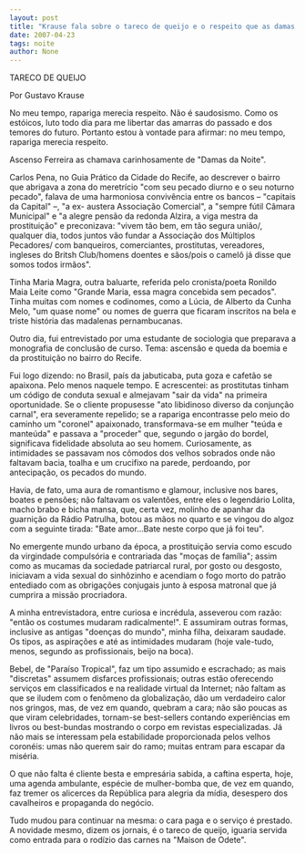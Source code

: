 ```yaml
---
layout: post
title: "Krause fala sobre o tareco de queijo e o respeito que as damas da noite merecem!"
date: 2007-04-23
tags: noite
author: None
---
```

TARECO DE QUEIJO

Por Gustavo Krause

No meu tempo, rapariga merecia respeito. Não é saudosismo. Como os estóicos, luto todo dia para me libertar das amarras do passado e dos temores do futuro. Portanto estou à vontade para afirmar: no meu tempo, rapariga merecia respeito.

Ascenso Ferreira as chamava carinhosamente de \"Damas da Noite\". 

Carlos Pena, no Guia Prático da Cidade do Recife, ao descrever o bairro que abrigava a zona do meretrício \"com seu pecado diurno e o seu noturno pecado\", falava de uma harmoniosa convivência entre os bancos – \"capitais da Capital\" –, \"a ex- austera Associação Comercial\", a \"sempre fútil Câmara Municipal\" e \"a alegre pensão da redonda Alzira, a viga mestra da prostituição\" e preconizava: \"vivem tão bem, em tão segura união/, qualquer dia, todos juntos vão fundar a Associação dos Múltiplos Pecadores/ com banqueiros, comerciantes, prostitutas, vereadores, ingleses do Britsh Club/homens doentes e sãos/pois o camelô já disse que somos todos irmãos\".

Tinha Maria Magra, outra baluarte, referida pelo cronista/poeta Ronildo Maia Leite como \"Grande Maria, essa magra concebida sem pecados\". Tinha muitas com nomes e codinomes, como a Lúcia, de Alberto da Cunha Melo, \"um quase nome\" ou nomes de guerra que ficaram inscritos na bela e triste história das madalenas pernambucanas. 

Outro dia, fui entrevistado por uma estudante de sociologia que preparava a monografia de conclusão de curso. Tema: ascensão e queda da boemia e da prostituição no bairro do Recife. 

Fui logo dizendo: no Brasil, país da jabuticaba, puta goza e cafetão se apaixona. Pelo menos naquele tempo. E acrescentei: as prostitutas tinham um código de conduta sexual e almejavam \"sair da vida\" na primeira oportunidade. Se o cliente propusesse \"ato libidinoso diverso da conjunção carnal\", era severamente repelido; se a rapariga encontrasse pelo meio do caminho um \"coronel\" apaixonado, transformava-se em mulher \"teúda e manteúda\" e passava a \"proceder\" que, segundo o jargão do bordel, significava fidelidade absoluta ao seu homem. Curiosamente, as intimidades se passavam nos cômodos dos velhos sobrados onde não faltavam bacia, toalha e um crucifixo na parede, perdoando, por antecipação, os pecados do mundo.

Havia, de fato, uma aura de romantismo e glamour, inclusive nos bares, boates e pensões; não faltavam os valentões, entre eles o legendário Lolita, macho brabo e bicha mansa, que, certa vez, molinho de apanhar da guarnição da Rádio Patrulha, botou as mãos no quarto e se vingou do algoz com a seguinte tirada: \"Bate amor...Bate neste corpo que já foi teu\".

No emergente mundo urbano da época, a prostituição servia como escudo da virgindade compulsória e contrariada das \"moças de família\"; assim como as mucamas da sociedade patriarcal rural, por gosto ou desgosto, iniciavam a vida sexual do sinhôzinho e acendiam o fogo morto do patrão entediado com as obrigações conjugais junto à esposa matronal que já cumprira a missão procriadora.

A minha entrevistadora, entre curiosa e incrédula, asseverou com razão: \"então os costumes mudaram radicalmente!\". E assumiram outras formas, inclusive as antigas \"doenças do mundo\", minha filha, deixaram saudade. Os tipos, as aspirações e até as intimidades mudaram (hoje vale-tudo, menos, segundo as profissionais, beijo na boca).

Bebel, de \"Paraíso Tropical\", faz um tipo assumido e escrachado; as mais \"discretas\" assumem disfarces profissionais; outras estão oferecendo serviços em classificados e na realidade virtual da Internet; não faltam as que se iludem com o fenômeno da globalização, dão um verdadeiro calor nos gringos, mas, de vez em quando, quebram a cara; não são poucas as que viram celebridades, tornam-se best-sellers contando experiências em livros ou best-bundas mostrando o corpo em revistas especializadas. Já não mais se interessam pela estabilidade proporcionada pelos velhos coronéis: umas não querem sair do ramo; muitas entram para escapar da miséria.

O que não falta é cliente besta e empresária sabida, a caftina esperta, hoje, uma agenda ambulante, espécie de mulher-bomba que, de vez em quando, faz tremer os alicerces da República para alegria da mídia, desespero dos cavalheiros e propaganda do negócio.

Tudo mudou para continuar na mesma: o cara paga e o serviço é prestado. A novidade mesmo, dizem os jornais, é o tareco de queijo, iguaria servida como entrada para o rodízio das carnes na \"Maison de Odete\".  